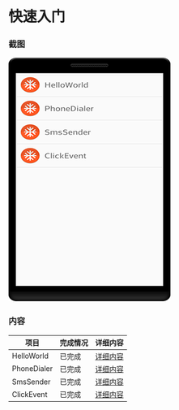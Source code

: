 # 快速入门
### 截图
![截图](https://github.com/BruceAnda/Android52/blob/master/screenshot/day01/pic/pic.png)

### 内容
| 项目 | 完成情况 | 详细内容 |
|-----|-----|-----|
| HelloWorld | 已完成 | [详细内容](https://github.com/BruceAnda/Android52/tree/master/app/src/main/java/zhaoliang/com/android52/ui/day01/helloworld) |
| PhoneDialer | 已完成 | [详细内容](https://github.com/BruceAnda/Android52/tree/master/app/src/main/java/zhaoliang/com/android52/ui/day01/phonedialer) |
| SmsSender | 已完成 | [详细内容](https://github.com/BruceAnda/Android52/tree/master/app/src/main/java/zhaoliang/com/android52/ui/day01/smssender) |
| ClickEvent | 已完成 | [详细内容](https://github.com/BruceAnda/Android52/tree/master/app/src/main/java/zhaoliang/com/android52/ui/day01/clickevent) |
